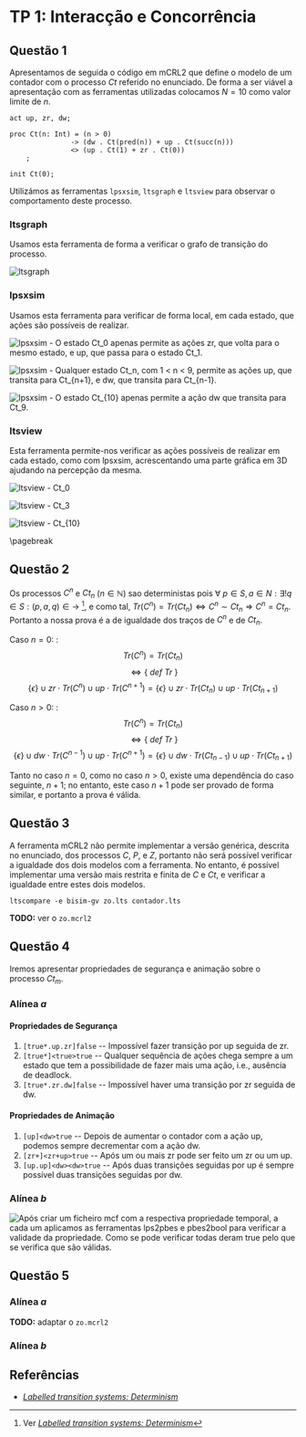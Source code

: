 # TP 1: Interacção e Concorrência

## Questão 1

Apresentamos de seguida o código em mCRL2 que define o modelo de um contador com o processo $Ct$ referido no enunciado.
De forma a ser viável a apresentação com as ferramentas utilizadas colocamos $N = 10$ como valor limite de $n$.

```mcrl2
act up, zr, dw;

proc Ct(n: Int) = (n > 0)
               -> (dw . Ct(pred(n)) + up . Ct(succ(n)))
               <> (up . Ct(1) + zr . Ct(0))
    ;

init Ct(0);
```

Utilizámos as ferramentas `lpsxsim`, `ltsgraph` e `ltsview` para observar o comportamento deste processo.

### ltsgraph

Usamos esta ferramenta de forma a verificar o  grafo de transição do processo.

![ltsgraph](ltsgraph_contador.png)

### lpsxsim

Usamos esta ferramenta para verificar de forma local, em cada estado, que ações são possíveis de realizar.

![lpsxsim - O estado $Ct_0$ apenas permite as ações $zr$, que volta para o mesmo estado, e $up$, que passa para o estado $Ct_1$.](lpsxsim0.png)


![lpsxsim - Qualquer estado $Ct_n$, com $1 < n < 9$, permite as ações $up$, que transita para $Ct_{n+1}$, e $dw$, que transita para $Ct_{n-1}$.](lpsxsim1.png)

![lpsxsim - O estado $Ct_{10}$ apenas permite a ação $dw$ que transita para $Ct_9$.](lpsxsim10.png)

### ltsview

Esta ferramenta permite-nos verificar as ações possíveis de realizar em cada estado, como com lpsxsim, acrescentando uma parte gráfica em 3D ajudando na percepção da mesma.

![ltsview - $Ct_0$](ltsview0.png)

![ltsview - $Ct_3$](ltsview3.png)

![ltsview - $Ct_{10}$](ltsview10.png)

\pagebreak

## Questão 2

Os processos $C^n$ e $Ct_n$ ($n \in \mathbb{N}$) sao deterministas pois $\forall\ p \in S, a \in N : \exists! q \in S : (p, a, q) \in \rightarrow$ [^lts_determinism], e como tal, $Tr(C^n) = Tr(Ct_n) \Leftrightarrow C^n \sim Ct_n \Rightarrow C^n = Ct_n$. Portanto a nossa prova é a de igualdade dos traços de $C^n$ e de $Ct_n$.

Caso $n = 0$:
 :  $$Tr(C^n) = Tr(Ct_n)$$
    $$\Leftrightarrow \{\ def\ Tr\ \}$$
    $$\{\epsilon\} \cup zr \cdot Tr(C^n) \cup up \cdot Tr(C^{n+1}) = \{\epsilon\} \cup zr \cdot Tr(Ct_n) \cup up \cdot Tr(Ct_{n+1})$$

Caso $n > 0$:
 :  $$Tr(C^n) = Tr(Ct_n)$$
    $$\Leftrightarrow \{\ def\ Tr\ \}$$
    $$\{\epsilon\} \cup dw \cdot Tr(C^{n-1}) \cup up \cdot Tr(C^{n+1}) = \{\epsilon\} \cup dw \cdot Tr(Ct_{n-1}) \cup up \cdot Tr(Ct_{n+1})$$

Tanto no caso $n = 0$, como no caso $n > 0$, existe uma dependência do caso seguinte, $n + 1$; no entanto, este caso $n + 1$ pode ser provado de forma similar, e portanto a prova é válida.

## Questão 3

A ferramenta mCRL2 não permite implementar a versão genérica, descrita no enunciado, dos processos $C$, $P$, e $Z$, portanto não será possível verificar a igualdade dos dois modelos com a ferramenta. No entanto, é possível implementar uma versão mais restrita e finita de $C$ e $Ct$, e verificar a igualdade entre estes dois modelos.

`ltscompare -e bisim-gv zo.lts contador.lts`

**TODO:** ver o `zo.mcrl2`

## Questão 4

Iremos apresentar propriedades de segurança e animação sobre o processo $Ct_m$.

### Alínea _a_

#### Propriedades de Segurança

 1. `[true*.up.zr]false` -- Impossível fazer transição por  up seguida de zr.
 2. `[true*]<true>true` -- Qualquer sequência de ações chega sempre a um estado que tem a possibilidade de fazer mais uma ação, i.e., ausência de deadlock.
 3. `[true*.zr.dw]false` -- Impossível haver uma transição por zr seguida de dw.

#### Propriedades de Animação

 1. `[up]<dw>true` -- Depois de aumentar o contador com a ação up, podemos sempre decrementar com a ação dw.
 2. `[zr+]<zr+up>true` -- Após um ou mais zr pode ser feito um zr ou um up.
 3. `[up.up]<dw><dw>true` -- Após duas transições seguidas por up é sempre possível duas transições seguidas por dw.

### Alínea _b_

![Após criar um ficheiro mcf com a respectiva propriedade temporal, a cada um aplicamos as ferramentas lps2pbes e pbes2bool para verificar a validade da propriedade. Como se pode verificar todas deram true pelo que se verifica que são válidas.](temporalProperties.png)

## Questão 5

### Alínea _a_

**TODO:** adaptar o `zo.mcrl2`

### Alínea _b_

## Referências

 * [_Labelled transition systems: Determinism_][lts_determinism]

[^lts_determinism]: Ver [_Labelled transition systems: Determinism_][lts_determinism]

[lts_determinism]: https://www.mcrl2.org/web/user_manual/articles/lts.html#determinism
